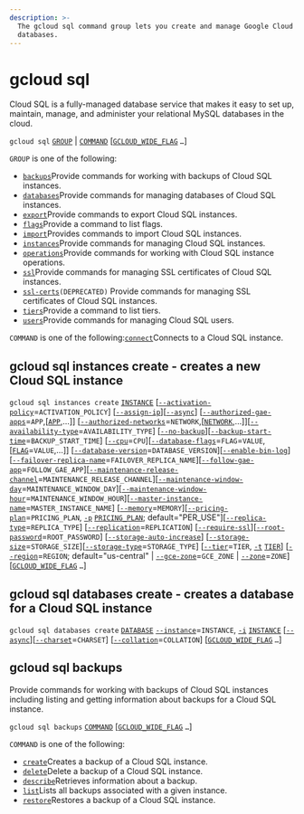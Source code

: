 ```yaml
---
description: >-
  The gcloud sql command group lets you create and manage Google Cloud SQL
  databases.
---
```


# gcloud sql

 Cloud SQL is a fully-managed database service that makes it easy to set up, maintain, manage, and administer your relational MySQL databases in the cloud.

 `gcloud sql` [`GROUP`](https://cloud.google.com/sdk/gcloud/reference/sql/#GROUP) \| [`COMMAND`](https://cloud.google.com/sdk/gcloud/reference/sql/#COMMAND) \[[`GCLOUD_WIDE_FLAG`](https://cloud.google.com/sdk/gcloud/reference/sql/#GCLOUD-WIDE-FLAGS) `…`\]

 `GROUP` is one of the following:

* [`backups`](https://cloud.google.com/sdk/gcloud/reference/sql/backups)Provide commands for working with backups of Cloud SQL instances.
* [`databases`](https://cloud.google.com/sdk/gcloud/reference/sql/databases)Provide commands for managing databases of Cloud SQL instances.
* [`export`](https://cloud.google.com/sdk/gcloud/reference/sql/export)Provide commands to export Cloud SQL instances.
* [`flags`](https://cloud.google.com/sdk/gcloud/reference/sql/flags)Provide a command to list flags.
* [`import`](https://cloud.google.com/sdk/gcloud/reference/sql/import)Provides commands to import Cloud SQL instances.
* [`instances`](https://cloud.google.com/sdk/gcloud/reference/sql/instances)Provide commands for managing Cloud SQL instances.
* [`operations`](https://cloud.google.com/sdk/gcloud/reference/sql/operations)Provide commands for working with Cloud SQL instance operations.
* [`ssl`](https://cloud.google.com/sdk/gcloud/reference/sql/ssl)Provide commands for managing SSL certificates of Cloud SQL instances.
* [`ssl-certs`](https://cloud.google.com/sdk/gcloud/reference/sql/ssl-certs)`(DEPRECATED)` Provide commands for managing SSL certificates of Cloud SQL instances.
* [`tiers`](https://cloud.google.com/sdk/gcloud/reference/sql/tiers)Provide a command to list tiers.
* [`users`](https://cloud.google.com/sdk/gcloud/reference/sql/users)Provide commands for managing Cloud SQL users.

`COMMAND` is one of the following:[`connect`](https://cloud.google.com/sdk/gcloud/reference/sql/connect)Connects to a Cloud SQL instance.

## gcloud sql instances create - creates a new Cloud SQL instance

 `gcloud sql instances create` [`INSTANCE`](https://cloud.google.com/sdk/gcloud/reference/sql/instances/create#INSTANCE) \[[`--activation-policy`](https://cloud.google.com/sdk/gcloud/reference/sql/instances/create#--activation-policy)=`ACTIVATION_POLICY`\] \[[`--assign-ip`](https://cloud.google.com/sdk/gcloud/reference/sql/instances/create#--assign-ip)\]\[[`--async`](https://cloud.google.com/sdk/gcloud/reference/sql/instances/create#--async)\] \[[`--authorized-gae-apps`](https://cloud.google.com/sdk/gcloud/reference/sql/instances/create#--authorized-gae-apps)=`APP`,\[[`APP`](https://cloud.google.com/sdk/gcloud/reference/sql/instances/create#APP),…\]\] \[[`--authorized-networks`](https://cloud.google.com/sdk/gcloud/reference/sql/instances/create#--authorized-networks)=`NETWORK`,\[[`NETWORK`](https://cloud.google.com/sdk/gcloud/reference/sql/instances/create#NETWORK),…\]\]\[[`--availability-type`](https://cloud.google.com/sdk/gcloud/reference/sql/instances/create#--availability-type)=`AVAILABILITY_TYPE`\] \[[`--no-backup`](https://cloud.google.com/sdk/gcloud/reference/sql/instances/create#--backup)\]\[[`--backup-start-time`](https://cloud.google.com/sdk/gcloud/reference/sql/instances/create#--backup-start-time)=`BACKUP_START_TIME`\] \[[`--cpu`](https://cloud.google.com/sdk/gcloud/reference/sql/instances/create#--cpu)=`CPU`\]\[[`--database-flags`](https://cloud.google.com/sdk/gcloud/reference/sql/instances/create#--database-flags)=`FLAG`=`VALUE`,\[[`FLAG`](https://cloud.google.com/sdk/gcloud/reference/sql/instances/create#FLAG)=`VALUE`,…\]\] \[[`--database-version`](https://cloud.google.com/sdk/gcloud/reference/sql/instances/create#--database-version)=`DATABASE_VERSION`\]\[[`--enable-bin-log`](https://cloud.google.com/sdk/gcloud/reference/sql/instances/create#--enable-bin-log)\] \[[`--failover-replica-name`](https://cloud.google.com/sdk/gcloud/reference/sql/instances/create#--failover-replica-name)=`FAILOVER_REPLICA_NAME`\]\[[`--follow-gae-app`](https://cloud.google.com/sdk/gcloud/reference/sql/instances/create#--follow-gae-app)=`FOLLOW_GAE_APP`\]\[[`--maintenance-release-channel`](https://cloud.google.com/sdk/gcloud/reference/sql/instances/create#--maintenance-release-channel)=`MAINTENANCE_RELEASE_CHANNEL`\]\[[`--maintenance-window-day`](https://cloud.google.com/sdk/gcloud/reference/sql/instances/create#--maintenance-window-day)=`MAINTENANCE_WINDOW_DAY`\]\[[`--maintenance-window-hour`](https://cloud.google.com/sdk/gcloud/reference/sql/instances/create#--maintenance-window-hour)=`MAINTENANCE_WINDOW_HOUR`\]\[[`--master-instance-name`](https://cloud.google.com/sdk/gcloud/reference/sql/instances/create#--master-instance-name)=`MASTER_INSTANCE_NAME`\] \[[`--memory`](https://cloud.google.com/sdk/gcloud/reference/sql/instances/create#--memory)=`MEMORY`\]\[[`--pricing-plan`](https://cloud.google.com/sdk/gcloud/reference/sql/instances/create#--pricing-plan)=`PRICING_PLAN`, [`-p`](https://cloud.google.com/sdk/gcloud/reference/sql/instances/create#-p) [`PRICING_PLAN`](https://cloud.google.com/sdk/gcloud/reference/sql/instances/create#PRICING_PLAN); default="PER\_USE"\]\[[`--replica-type`](https://cloud.google.com/sdk/gcloud/reference/sql/instances/create#--replica-type)=`REPLICA_TYPE`\] \[[`--replication`](https://cloud.google.com/sdk/gcloud/reference/sql/instances/create#--replication)=`REPLICATION`\] \[[`--require-ssl`](https://cloud.google.com/sdk/gcloud/reference/sql/instances/create#--require-ssl)\]\[[`--root-password`](https://cloud.google.com/sdk/gcloud/reference/sql/instances/create#--root-password)=`ROOT_PASSWORD`\] \[[`--storage-auto-increase`](https://cloud.google.com/sdk/gcloud/reference/sql/instances/create#--storage-auto-increase)\] \[[`--storage-size`](https://cloud.google.com/sdk/gcloud/reference/sql/instances/create#--storage-size)=`STORAGE_SIZE`\]\[[`--storage-type`](https://cloud.google.com/sdk/gcloud/reference/sql/instances/create#--storage-type)=`STORAGE_TYPE`\] \[[`--tier`](https://cloud.google.com/sdk/gcloud/reference/sql/instances/create#--tier)=`TIER`, [`-t`](https://cloud.google.com/sdk/gcloud/reference/sql/instances/create#-t) [`TIER`](https://cloud.google.com/sdk/gcloud/reference/sql/instances/create#TIER)\] \[[`--region`](https://cloud.google.com/sdk/gcloud/reference/sql/instances/create#--region)=`REGION`; default="us-central"    \| [`--gce-zone`](https://cloud.google.com/sdk/gcloud/reference/sql/instances/create#--gce-zone)=`GCE_ZONE`     \| [`--zone`](https://cloud.google.com/sdk/gcloud/reference/sql/instances/create#--zone)=`ZONE`\] \[[`GCLOUD_WIDE_FLAG`](https://cloud.google.com/sdk/gcloud/reference/sql/instances/create#GCLOUD-WIDE-FLAGS) `…`\]

## gcloud sql databases create - creates a database for a Cloud SQL instance

 `gcloud sql databases create` [`DATABASE`](https://cloud.google.com/sdk/gcloud/reference/sql/databases/create#DATABASE) [`--instance`](https://cloud.google.com/sdk/gcloud/reference/sql/databases/create#--instance)=`INSTANCE`, [`-i`](https://cloud.google.com/sdk/gcloud/reference/sql/databases/create#-i) [`INSTANCE`](https://cloud.google.com/sdk/gcloud/reference/sql/databases/create#INSTANCE) \[[`--async`](https://cloud.google.com/sdk/gcloud/reference/sql/databases/create#--async)\]\[[`--charset`](https://cloud.google.com/sdk/gcloud/reference/sql/databases/create#--charset)=`CHARSET`\] \[[`--collation`](https://cloud.google.com/sdk/gcloud/reference/sql/databases/create#--collation)=`COLLATION`\] \[[`GCLOUD_WIDE_FLAG`](https://cloud.google.com/sdk/gcloud/reference/sql/databases/create#GCLOUD-WIDE-FLAGS) `…`\]

## gcloud sql backups

Provide commands for working with backups of Cloud SQL instances including listing and getting information about backups for a Cloud SQL instance.

 `gcloud sql backups` [`COMMAND`](https://cloud.google.com/sdk/gcloud/reference/sql/backups/#COMMAND) \[[`GCLOUD_WIDE_FLAG`](https://cloud.google.com/sdk/gcloud/reference/sql/backups/#GCLOUD-WIDE-FLAGS) `…`\]

 `COMMAND` is one of the following:

* [`create`](https://cloud.google.com/sdk/gcloud/reference/sql/backups/create)Creates a backup of a Cloud SQL instance.
* [`delete`](https://cloud.google.com/sdk/gcloud/reference/sql/backups/delete)Delete a backup of a Cloud SQL instance.
* [`describe`](https://cloud.google.com/sdk/gcloud/reference/sql/backups/describe)Retrieves information about a backup.
* [`list`](https://cloud.google.com/sdk/gcloud/reference/sql/backups/list)Lists all backups associated with a given instance.
* [`restore`](https://cloud.google.com/sdk/gcloud/reference/sql/backups/restore)Restores a backup of a Cloud SQL instance.

